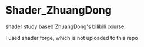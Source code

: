 # Shader_ZhuangDong
shader study based ZhuangDong's bilibili course.


I used shader forge, which is not uploaded to this repo
